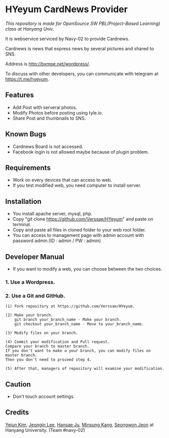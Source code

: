 # HYeyum CardNews Provider
*This repository is made for OpenSource SW PBL(Project-Based Learning) class at Hanyang Univ.*

It is webservice serviced by Navy-02 to provide Cardnews.

Cardnews is news that express news by several pictures and shared to SNS.

Address is http://bxmpe.net/wordpress/.

To discuss with other developers, you can communicate with telegram at https://t.me/hyeyum.



## Features

* Add Post with serveral photos.
* Modify Photos before posting using tyle.io.
* Share Post and thumbnails to SNS.



## Known Bugs

* Cardnews Board is not accessed.
* Facebook login is not allowed maybe because of plugin problem.



## Requirements

* Work on every devices that can access to web.
* If you test modified web, you need computer to install server.



## Installation

* You install apache server, mysql, php.
* Copy "git clone https://github.com/Verssae/HYeyum" and paste on terminal.
* Copy and paste all files in cloned folder to your web root folder.
* You can access to management page with admin account with password admin.(ID : admin / PW : admin)



## Developer Manual

* If you want to modify a web, you can choose between the two choices.

### 1. Use a Wordpress.
	
### 2. Use a Git and GitHub.

	(1) Fork repository at https://github.com/Verssae/HYeyum.

	(2) Make your branch.
		git branch your_branch_name - Make your branch.
		git checkout your_branch_name - Move to your_branch_name.
		
	(3) Modify files on your branch.
	
	(4) Commit your modification and Pull request.
	Compare your branch to master branch.	    
	If you don't want to make a your branch, you can modify files on master branch.
	Then you don't need to proceed step 4.
	    
	(5) After that, managers of repository will examine your modification.
	
	
	
## Caution

* Don't touch account settings.



## Credits

[Yejun Kim](https://github.com/kyj0701), [Jeongin Lee](https://github.com/jil8885), [Hansae Ju](https://github.com/Verssae), [Minsung Kang](https://github.com/TigerP-MS), [Seongwon Jeon](https://github.com/saecom0601) at Hanyang University. (Team #navy-02)

